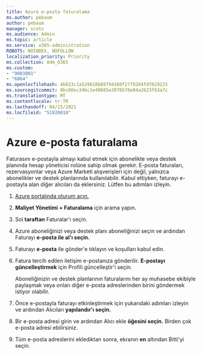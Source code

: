 ```yaml
---
title: Azure e-posta faturalama
ms.author: pebaum
author: pebaum
manager: scotv
ms.audience: Admin
ms.topic: article
ms.service: o365-administration
ROBOTS: NOINDEX, NOFOLLOW
localization_priority: Priority
ms.collection: Adm_O365
ms.custom:
- "9003801"
- "6864"
ms.openlocfilehash: 4b023c1a529618b89794360f27f0204fdf029225
ms.sourcegitcommit: 8bc60ec34bc1e40685e3976576e04a2623f63a7c
ms.translationtype: MT
ms.contentlocale: tr-TR
ms.lasthandoff: 04/15/2021
ms.locfileid: "51820810"
---
```

# <a name="azure-email-invoicing"></a>Azure e-posta faturalama

Faturasını e-postayla almayı kabul etmek için abonelikte veya destek planında hesap yöneticisi rolüne sahip olmak gerekir. E-posta faturaları, rezervasyonlar veya Azure Marketi alışverişleri için değil, yalnızca abonelikler ve destek planlarında kullanılabilir. Kabul ettiyken, faturayı e-postayla alan diğer alıcıları da eklersiniz. Lütfen bu adımları izleyin.

1. [Azure portalında oturum açın.](https://portal.azure.com/)
2. **Maliyet Yönetimi + Faturalama** için arama yapın.
3. Sol **taraftan** Faturalar'ı seçin.
4. Azure aboneliğinizi veya destek planı aboneliğinizi seçin ve ardından Faturayı **e-posta ile al'ı seçin.**
5. Faturayı **e-posta** ile gönder'e tıklayın ve koşulları kabul edin.
6. Fatura tercih edilen iletişim e-postanıza gönderilir. **E-postayı güncelleştirmek** için Profili güncelleştir'i seçin.  

    Aboneliğinizin ve destek planlarının faturalarını her ay muhasebe ekibiyle paylaşmak veya onları diğer e-posta adreslerinden birini göndermek istiyor olabilir.  

7. Önce e-postayla faturayı etkinleştirmek için yukarıdaki adımları izleyin ve ardından Alıcıları  **yapılandır'ı seçin.**
8. Bir e-posta adresi girin ve ardından Alıcı ekle **öğesini seçin.** Birden çok e-posta adresi ebilirsiniz.
9. Tüm e-posta adreslerini eklediktan sonra, ekranın **en** altından Bitti'yi seçin.
